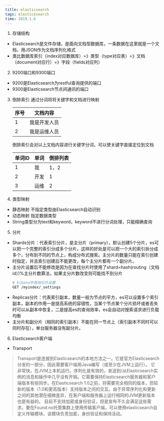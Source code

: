 ```yaml
---
title: elasticsearch
tags: elasticesearch
time: 2019.1.6
---
```

1. 存储结构
* Elasticsearch是文件存储，是面向文档型数据库，一条数据在这里就是一个文档，用JSON作为文档序列化格式
* 类比数据库索引（index对应数据库）=》类型（type对应表）=》文档（document对应行）=》字段（fields对应列）
2. 9200端口和9300端口
* 9200是Elasticsearch为restful查询提供的端口
* 9300是Elasticsearch节点间通讯的端口
3. 倒排索引
	通过分词将将关键字和文档进行映射
	

	|  序号   | 文档内容    |
	| --- | --- |
	|  1   |  我是开发人员   |
	|   2   |   我是运维人员  |

	倒排索引会对以上文档内容进行关键字分词，可以使关键字直接定位到文档

	|  单词ID   |  单词   |  倒排列表   |
	| --- | --- | --- |
	|  1   |  我   |  1，2   |
	|   2  |   开发  |  1   |
	|   3  |   运维  |  2   |

4. 类型映射
* 静态映射
  不指定类型由Elasticsearch自动识别
* 动态映射
  指定数据类型
* String类型分为text和keyword，keyword不进行分词处理，只能精确查询

5. 分片
* Shards分片：代表索引分片，是主分片（primary），默认创建5个分片，es可以把一个完整的索引分成多个分片，这样的好处是可以把一个大的索引拆分成多个，分布到不同的节点上，构成分布式搜索。主分片的数量只能在索引创建时指定，并且索引创建后不能更改，每个主分片都有一个副分片。
* 主分片设置后不能修改是因为在查找分片时使用了shard=hash(routing（文档id）)%主分片数算法，如果主分片数改变则可能找不到分片
  ```bash
  # kibana中查询分片设置
  GET /myindex/_settings
  ```
* Replicas分片：代表索引副本，数量一般为节点的平方，es可以设置多个索引副本，副本的作用一是提高系统的容错性，当某个节点某个分片损坏或者丢失时可以从副本中恢复，二是提高es的查询效率，es会自动对搜索请求进行负载均衡
* 主分片和副分片（相同的索引副本）不能在同一节点上（索引副本不同时可以同时存在），单台服务器没有副分片。

6. Elasticsearch客户端
  * Transport
   > Transport是连接到Elasticsearch的本地方法之一。它是官方Elasticsearch分发的一部分，因此需要客户端用Java编写（或至少在JVM上运行）。 它非常快，在JVM上本机运行。序列化是有效的，发送到/从Elasticsearch实例的消息和操作中几乎没有开销。它需要保持Elasticsearch服务器和客户端版本有些同步。在Elasticsearch 1.0之前，将需要完全相同的版本，但较新的版本（1.0和更高版本）支持版本之间的交互。由于异常序列化和更新之间的其他潜在细微差异，在客户端和服务器上运行相同的JVM更新版本也是有益的。 目前不支持加密或身份验证，但是宣布不久会满足这些需求。要在Found.no托管集群上使用传输客户端，可以使用elasticsearch自定义传输模块，该模块负责加密，身份验证和保持活动。
